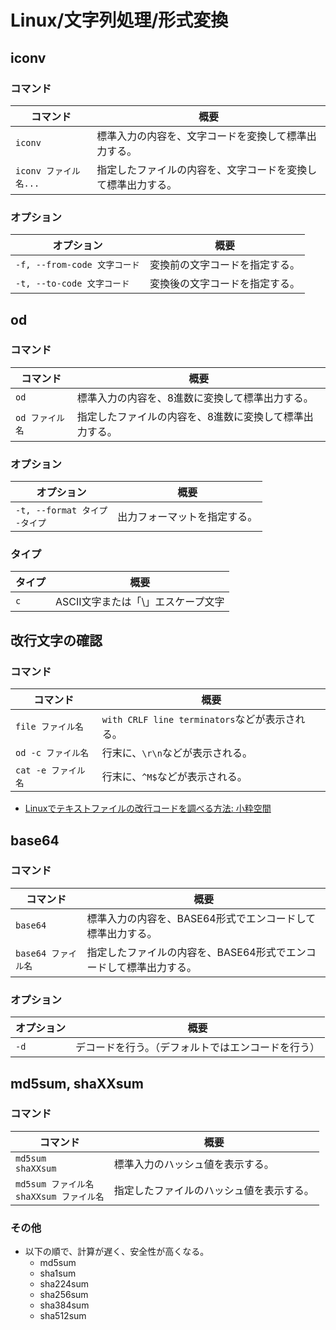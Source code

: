 # Linux/文字列処理/形式変換

## iconv

### コマンド

| コマンド             | 概要                             |
|------------------|--------------------------------|
| `iconv`          | 標準入力の内容を、文字コードを変換して標準出力する。     |
| `iconv ファイル名...` | 指定したファイルの内容を、文字コードを変換して標準出力する。 |

### オプション

| オプション                   | 概要                           |
| ---------------------------- | ------------------------------ |
| `-f, --from-code 文字コード` | 変換前の文字コードを指定する。 |
| `-t, --to-code 文字コード`   | 変換後の文字コードを指定する。 |

## od

### コマンド

| コマンド       | 概要                           |
|------------|------------------------------|
| `od`       | 標準入力の内容を、8進数に変換して標準出力する。     |
| `od ファイル名` | 指定したファイルの内容を、8進数に変換して標準出力する。 |

### オプション

| オプション                           | 概要                         |
| ------------------------------------ | ---------------------------- |
| `-t, --format タイプ`<br />`-タイプ` | 出力フォーマットを指定する。 |

### タイプ

| タイプ | 概要                               |
| ------ | ---------------------------------- |
| `c`    | ASCII文字または「\」エスケープ文字 |

## 改行文字の確認

### コマンド

| コマンド            | 概要                                           |
| ------------------- | ---------------------------------------------- |
| `file ファイル名`   | `with CRLF line terminators`などが表示される。 |
| `od -c ファイル名`  | 行末に、`\r\n`などが表示される。               |
| `cat -e ファイル名` | 行末に、`^M$`などが表示される。                |

- [Linuxでテキストファイルの改行コードを調べる方法: 小粋空間](https://www.koikikukan.com/archives/2015/10/15-001111.php)

## base64

### コマンド

| コマンド           | 概要                                   |
|----------------|--------------------------------------|
| `base64`       | 標準入力の内容を、BASE64形式でエンコードして標準出力する。     |
| `base64 ファイル名` | 指定したファイルの内容を、BASE64形式でエンコードして標準出力する。 |

### オプション

| オプション | 概要                                               |
| ---------- | -------------------------------------------------- |
| `-d`       | デコードを行う。（デフォルトではエンコードを行う） |

## md5sum, shaXXsum

### コマンド

| コマンド                                       | 概要                                     |
| ---------------------------------------------- | ---------------------------------------- |
| `md5sum`<br />`shaXXsum`                       | 標準入力のハッシュ値を表示する。         |
| `md5sum ファイル名`<br />`shaXXsum ファイル名` | 指定したファイルのハッシュ値を表示する。 |

### その他

- 以下の順で、計算が遅く、安全性が高くなる。
  - md5sum
  - sha1sum
  - sha224sum
  - sha256sum
  - sha384sum
  - sha512sum
